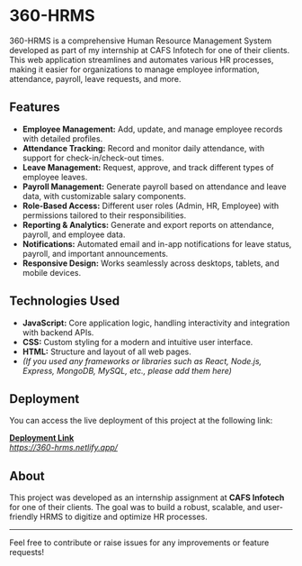 # 360-HRMS

360-HRMS is a comprehensive Human Resource Management System developed as part of my internship at CAFS Infotech for one of their clients. This web application streamlines and automates various HR processes, making it easier for organizations to manage employee information, attendance, payroll, leave requests, and more.

## Features

- **Employee Management:** Add, update, and manage employee records with detailed profiles.
- **Attendance Tracking:** Record and monitor daily attendance, with support for check-in/check-out times.
- **Leave Management:** Request, approve, and track different types of employee leaves.
- **Payroll Management:** Generate payroll based on attendance and leave data, with customizable salary components.
- **Role-Based Access:** Different user roles (Admin, HR, Employee) with permissions tailored to their responsibilities.
- **Reporting & Analytics:** Generate and export reports on attendance, payroll, and employee data.
- **Notifications:** Automated email and in-app notifications for leave status, payroll, and important announcements.
- **Responsive Design:** Works seamlessly across desktops, tablets, and mobile devices.

## Technologies Used

- **JavaScript:** Core application logic, handling interactivity and integration with backend APIs.
- **CSS:** Custom styling for a modern and intuitive user interface.
- **HTML:** Structure and layout of all web pages.
- *(If you used any frameworks or libraries such as React, Node.js, Express, MongoDB, MySQL, etc., please add them here)*

## Deployment

You can access the live deployment of this project at the following link:

**[Deployment Link](#)**  
*https://360-hrms.netlify.app/*

## About

This project was developed as an internship assignment at **CAFS Infotech** for one of their clients. The goal was to build a robust, scalable, and user-friendly HRMS to digitize and optimize HR processes.

---

Feel free to contribute or raise issues for any improvements or feature requests!

